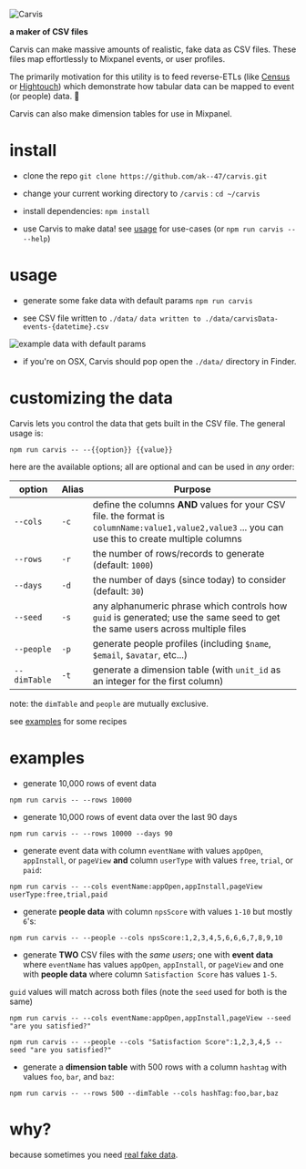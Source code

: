 

![Carvis](https://aktunes.neocities.org/carvisLogo.png)

**a maker of CSV files** 

Carvis can make massive amounts of realistic, fake data as CSV files. These files map effortlessly to Mixpanel events, or user profiles.

The primarily motivation for this utility is to feed reverse-ETLs (like [Census](https://www.getcensus.com/) or [Hightouch](https://hightouch.io/)) which demonstrate how tabular data can be mapped to event (or people) data. 🥳

Carvis can also make dimension tables for use in Mixpanel.

# install

  - clone the repo
```git clone https://github.com/ak--47/carvis.git```

  - change your current working directory to `/carvis` :
```cd ~/carvis```
  
- install dependencies:
```npm install```

- use Carvis to make data! see [usage](#usage) for use-cases (or `npm run carvis -- --help`)
  
# usage
  - generate some fake data with default params
  `npm run carvis` 
  
  - see CSV file written to `./data/`
  `data written to ./data/carvisData-events-{datetime}.csv`
  
![example data with default params](https://aktunes.neocities.org/carvis.png)

- if you're on OSX, Carvis should pop open the `./data/` directory in Finder.

# customizing the data
Carvis lets you control the data that gets built in the CSV file. The general usage is:

```
npm run carvis -- --{{option}} {{value}}
```
here are the available options; all are optional and can be used in *any* order:

| option | Alias | Purpose |
| ------ | ------ | ------ |
| `--cols` |`-c` | define the columns **AND** values for your CSV file. the format is `columnName:value1,value2,value3` ... you can use this to create multiple columns |
| `--rows` | `-r` | the number of rows/records to generate (default: `1000`) |
| `--days` | `-d` | the number of days (since today) to consider (default: `30`) |
| `--seed` | `-s` | any alphanumeric phrase which controls how `guid` is generated; use the same seed to get the same users across multiple files
|`--people`| `-p`| generate people profiles (including `$name`, `$email`, `$avatar`, etc...)|
|`--dimTable`| `-t`| generate a dimension table (with `unit_id` as an integer for the first column)

note: the `dimTable` and `people` are mutually exclusive.

see [examples](#examples) for some recipes

# examples

 - generate 10,000  rows of event data
```
npm run carvis -- --rows 10000
```
 - generate 10,000 rows of event data over the last 90 days
```
npm run carvis -- --rows 10000 --days 90
```
- generate event data with column `eventName` with values `appOpen`, `appInstall`, or `pageView`  **and** column `userType` with values `free`, `trial`, or `paid`:
```
npm run carvis -- --cols eventName:appOpen,appInstall,pageView userType:free,trial,paid
```
- generate **people data** with column `npsScore` with values `1-10` but mostly `6`'s:
```
npm run carvis -- --people --cols npsScore:1,2,3,4,5,6,6,6,7,8,9,10
```
- generate **TWO** CSV files with the *same users*; one with **event data** where `eventName` has values `appOpen`, `appInstall`, or `pageView`  and one with **people data** where  column `Satisfaction Score` has values `1-5`.  

`guid` values will match across both files (note the `seed` used for both is the same)
```
npm run carvis -- --cols eventName:appOpen,appInstall,pageView --seed "are you satisfied?"
```
```
npm run carvis -- --people --cols "Satisfaction Score":1,2,3,4,5 --seed "are you satisfied?"
```
- generate a **dimension table** with 500 rows with a column `hashtag` with values  `foo`, `bar`, and `baz`:
```
npm run carvis -- --rows 500 --dimTable --cols hashTag:foo,bar,baz
```
# why?
because sometimes you need [real fake data](https://www.youtube.com/watch?v=4270c5qWPBg). 
